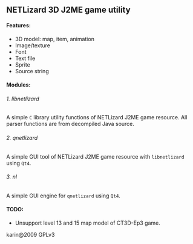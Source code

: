 ## NETLizard 3D J2ME game utility

#### Features:
 - 3D model: map, item, animation
 - Image/texture
 - Font
 - Text file
 - Sprite
 - Source string

#### Modules:
###### 1. libnetlizard
 A simple `C` library utility functions of NETLizard J2ME game resource.
 All parser functions are from decompiled Java source.

###### 2. qnetlizard
 A simple GUI tool of NETLizard J2ME game resource with `libnetlizard` using `Qt4`.

###### 3. nl
 A simple GUI engine for `qnetlizard` using `Qt4`.
 
#### TODO:
 - Unsupport level 13 and 15 map model of CT3D-Ep3 game.

karin@2009 GPLv3
